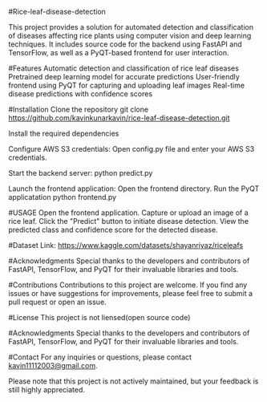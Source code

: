 #Rice-leaf-disease-detection


This project provides a solution for automated detection and classification of diseases affecting rice plants using computer vision and deep learning techniques. It includes source code for the backend using FastAPI and TensorFlow, as well as a PyQT-based frontend for user interaction.

#Features
Automatic detection and classification of rice leaf diseases Pretrained deep learning model for accurate predictions User-friendly frontend using PyQT for capturing and uploading leaf images Real-time disease predictions with confidence scores

#Installation
Clone the repository git clone https://github.com/kavinkunarkavin/rice-leaf-disease-detection.git

Install the required dependencies

Configure AWS S3 credentials: Open config.py file and enter your AWS S3 credentials.

Start the backend server: python predict.py

Launch the frontend application: Open the frontend directory. Run the PyQT applicatation python frontend.py

#USAGE
Open the frontend application. Capture or upload an image of a rice leaf. Click the "Predict" button to initiate disease detection. View the predicted class and confidence score for the detected disease.

#Dataset Link:
https://www.kaggle.com/datasets/shayanriyaz/riceleafs

#Acknowledgments
Special thanks to the developers and contributors of FastAPI, TensorFlow, and PyQT for their invaluable libraries and tools.

#Contributions
Contributions to this project are welcome. If you find any issues or have suggestions for improvements, please feel free to submit a pull request or open an issue.

#License
This project is not liensed(open source code)

#Acknowledgments
Special thanks to the developers and contributors of FastAPI, TensorFlow, and PyQT for their invaluable libraries and tools.

#Contact
For any inquiries or questions, please contact kavin11112003@gmail.com.

Please note that this project is not actively maintained, but your feedback is still highly appreciated.
